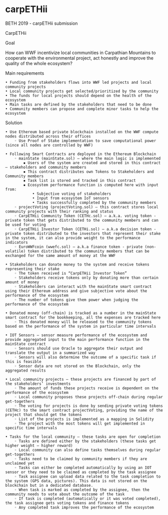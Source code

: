 # carpETHii
BETH 2019 - carpETHii submission

CarpETHii

Goal

How can WWF incentivize local communities in Carpathian Mountains to cooperate with the environmental project, act honestly and improve the quality of the whole ecosystem?

Main requirements

    • Funding from stakeholders flows into WWF led projects and local community projects
    • Local community projects get selected/prioritized by the community
    • The funds for local projects should depend on the health of the ecosystem
    • Main tasks are defined by the stakeholders that need to be done
    • Community members can propose and complete minor tasks to help the ecosystem


Solution

    • Use Ethereum based private blockchain installed on the WWF compute nodes distributed across their offices
        ◦ Use Proof of Stake implementation to save computational power (since all nodes are controlled by WWF)
        
    • Following Smart Contracts are deployed in the Ethereum Blockchain
        ◦ mainState (mainState.sol) – where the main logic is implemented
            ▪ Users of the system are created and stored in this contract – stakeholders and community members
            ▪ This contract distributes own Tokens to Stakeholders and Community members
            ▪ Task list is stored and tracked in this contract
            ▪ Ecosystem performance function is computed here with input from:
                • Subjective voting of stakeholders
                • Input from ecosystem IoT sensors
                • Tasks successfully completed by the community members
        ◦ projectVoting (projectVoting.sol) – this contract stores local community projects with their ranking and status
        ◦ CarpETHii Community Token (CETHc.sol) – a.k.a. voting token - private token that gets distributed to the community members and can be used for voting
        ◦ CarpETHii Investor Token (CETHi.sol) – a.k.a decision token - private token distributed to the investors that represent their stake in the system, it can also provide weight to the performance indicators
        ◦ EuroWWFcoin (wwefc.sol) – a.k.a finance token - private (non-volatile) token distributed to the community members that can be exchanged for the same amount of money at the WWF
        
    • Stakeholders can donate money to the system and receive tokens representing their stake
        ◦ The token received is “CarpETHii Investor Token”
        ◦ Stakeholders receive tokens only by donating more than certain amount of money
        ◦ Stakeholders can interact with the mainState smart contract using their Ethereum address and give subjective vote about the performance of the ecosystem
        ◦ The number of tokens give them power when judging the performance of the ecosystem
        
    • Donated money (off-chain) is tracked as a number in the mainState smart contract for the bookkeeping, all the expenses are tracked here
        ◦ This donated money will be released to the community tokens based on the performance of the system in particular time intervals
        
    • IOT Sensors – sensor measure performance of the ecosystem and provide aggregated input to the main performance function in the mainState contract
        ◦ Sensors should use Oracle to aggregate their output and translate the output in a summarized way
        ◦ Sensors will also determine the outcome of a specific task if this is feasible
        ◦ Sensor data are not stored on the Blockchain, only the aggregated results
        
    • Local community projects – these projects are financed by part of the stakeholders’ investments 
        ◦ The amount of funds these projects receive is dependent on the performance of the ecosystem
        ◦ Local community proposes these projects off-chain during regular get-togethers
        ◦ The voting for projects is done by sending private voting tokens (CETHc) to the smart contract projectVoting, providing the name of the project that should get the tokens
        ◦ List of the projects is implemented as a mapping in Solidity
        ◦ The project with the most tokens will get implemented in specific time intervals
        
    • Tasks for the local community – these tasks are open for completion
        ◦ Tasks are defined either by the stakeholders (these tasks get higher weight – higher reward)
        ◦ Local community can also define tasks themselves during regular get-togethers
        ◦ Tasks need to be claimed by community members if they are unclaimed yet
        ◦ Tasks can either be completed automatically by using an IOT sensor or they need to be claimed as completed by the task assignee
        ◦ Task assignee can upload data related to the task completion to the system (GPS data, pictures). This data is not stored on the blockchain but in a dedicated database.
        ◦ When task is marked as completed by the assignee, then the community needs to vote about the outcome of the task
        ◦ If task is completed (automatically or it was voted completed), the task assignee gets voting tokens and finance tokens
        ◦ Any completed task improves the performance of the ecosystem
